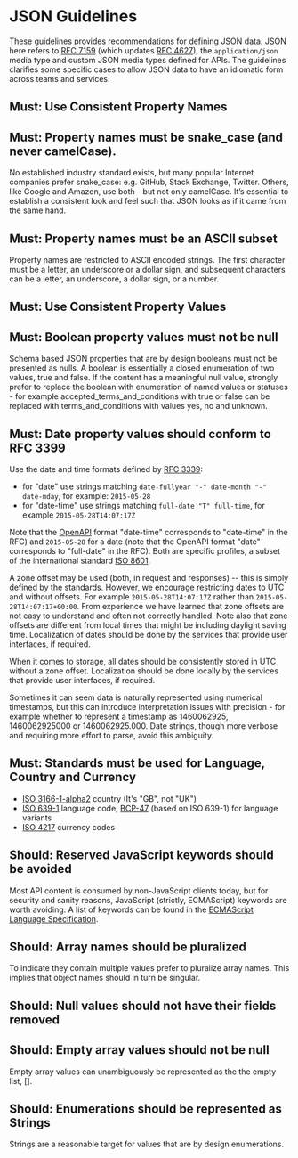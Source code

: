 # JSON Guidelines

These guidelines provides recommendations for defining JSON data. JSON here refers to [RFC 7159](http://www.rfc-editor.org/rfc/rfc7159.txt) (which updates [RFC 4627](https://www.ietf.org/rfc/rfc4627.txt)), 
the `application/json` media type and custom JSON media types defined for APIs. The guidelines clarifies some specific 
cases to allow JSON data to have an idiomatic form across teams and services.

## Must: Use Consistent Property Names

## Must: Property names must be snake_case (and never camelCase).

No established industry standard exists, but many popular Internet companies prefer snake_case: e.g. GitHub, Stack Exchange, 
Twitter. Others, like Google and Amazon, use both - but not only camelCase. It’s essential to establish a consistent look and 
feel such that JSON looks as if it came from the same hand.

## Must: Property names must be an ASCII subset

Property names are restricted to ASCII encoded strings. The first character must be a letter, an underscore or a dollar sign, 
and subsequent characters can be a letter, an underscore, a dollar sign, or a number.

## Must: Use Consistent Property Values

## Must: Boolean property values must not be null

Schema based JSON properties that are by design booleans must not be presented as nulls. A boolean is essentially a closed 
enumeration of two values, true and false. If the content has a meaningful null value, strongly prefer to replace the boolean 
with enumeration of named values or statuses - for example accepted_terms_and_conditions with true or false can be replaced 
with terms_and_conditions with values yes, no and unknown.

## Must: Date property values should conform to RFC 3399

Use the date and time formats defined by [RFC 3339](http://tools.ietf.org/html/rfc3339#section-5.6):

- for "date" use strings matching `date-fullyear "-" date-month "-" date-mday`, for example: `2015-05-28`
- for "date-time" use strings matching `full-date "T" full-time`, for example `2015-05-28T14:07:17Z`

Note that the [OpenAPI](https://github.com/OAI/OpenAPI-Specification/blob/master/versions/2.0.md#data-types) format 
"date-time" corresponds to "date-time" in the RFC) and `2015-05-28` for a date (note that the OpenAPI format "date" corresponds 
to "full-date" in the RFC). Both are specific profiles, a subset of the international standard [ISO 8601](http://en.wikipedia.org/wiki/ISO_8601).

A zone offset may be used (both, in request and responses) -- this is simply defined by the standards. However, we encourage 
restricting dates to UTC and without offsets. For example `2015-05-28T14:07:17Z` rather than `2015-05-28T14:07:17+00:00`. From 
experience we have learned that zone offsets are not easy to understand and often not correctly handled. Note also that zone 
offsets are different from local times that might be including daylight saving time. Localization of dates should be done by 
the services that provide user interfaces, if required.

When it comes to storage, all dates should be consistently stored in UTC without a zone offset. Localization should be done 
locally by the services that provide user interfaces, if required.

Sometimes it can seem data is naturally represented using numerical timestamps, but this can introduce interpretation issues 
with precision - for example whether to represent a timestamp as 1460062925, 1460062925000 or 1460062925.000. Date strings, 
though more verbose and requiring more effort to parse, avoid this ambiguity.

## Must: Standards must be used for Language, Country and Currency

- [ISO 3166-1-alpha2](http://en.wikipedia.org/wiki/ISO_3166-1_alpha-2) country (It's "GB", not "UK")
- [ISO 639-1](https://en.wikipedia.org/wiki/List_of_ISO_639-1_codes) language code; [BCP-47](https://tools.ietf.org/html/bcp47) (based on ISO 639-1) for language variants
- [ISO 4217](http://en.wikipedia.org/wiki/ISO_4217) currency codes

## Should: Reserved JavaScript keywords should be avoided

Most API content is consumed by non-JavaScript clients today, but for security and sanity reasons, JavaScript (strictly, ECMAScript) keywords are worth avoiding. A list of keywords can be found in the [ECMAScript Language Specification](http://www.ecma-international.org/ecma-262/6.0/#sec-reserved-words).

## Should: Array names should be pluralized

To indicate they contain multiple values prefer to pluralize array names. This implies that object names should in turn be singular.

## Should: Null values should not have their fields removed

## Should: Empty array values should not be null

Empty array values can unambiguously be represented as the the empty list, [].

## Should: Enumerations should be represented as Strings

Strings are a reasonable target for values that are by design enumerations.
